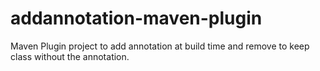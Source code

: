 # addannotation-maven-plugin
Maven Plugin project to add annotation at build time and remove to keep class without the annotation.
